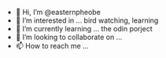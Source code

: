 - 👋 Hi, I’m @easternpheobe
- 👀 I’m interested in ... bird watching, learning
- 🌱 I’m currently learning ... the odin porject
- 💞️ I’m looking to collaborate on ...
- 📫 How to reach me ...

<!---
easternpheobe/easternpheobe is a ✨ special ✨ repository because its `README.md` (this file) appears on your GitHub profile.
You can click the Preview link to take a look at your changes.
--->
